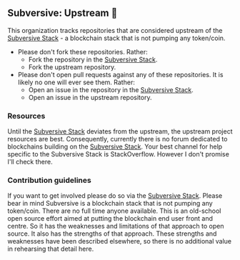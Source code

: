 ## Subversive: Upstream 👋

This organization tracks repositories that are considered upstream of the [Subversive Stack](https://github.com/subversive-stack) - a blockchain stack that is not pumping any token/coin.

- Please don't fork these repositories. Rather:
  - Fork the repository in the [Subversive Stack](https://github.com/subversive-stack).
  - Fork the upstream repository.
- Please don't open pull requests against any of these repositories.  It is likely no one will ever see them. Rather:
  - Open an issue in the repository in the [Subversive Stack](https://github.com/subversive-stack).
  - Open an issue in the upstream repository.

### Resources

Until the [Subversive Stack](https://github.com/subversive-stack) deviates from the upstream, the upstream project resources are best.
Consequently, currently there is no forum dedicated to blockchains building on the [Subversive Stack](https://github.com/subversive-stack).
Your best channel for help specific to the Subversive Stack is StackOverflow. However I don't promise I'll check there.

### Contribution guidelines

If you want to get involved please do so via the [Subversive Stack](https://github.com/subversive-stack). Please bear in mind Subversive is a blockchain stack that is not pumping any token/coin.  There are no full time anyone available.
This is an old-school open source effort aimed at putting the blockchain end user front and centre. So it has the weaknesses and limitations of that approach to open source. It also has the strengths of that approach.  These strengths and weaknesses have been described elsewhere, so there is no additional value in rehearsing that detail here.
